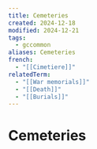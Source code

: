 ```yaml
---
title: Cemeteries
created: 2024-12-18
modified: 2024-12-21
tags:
  - gccommon
aliases: Cemeteries
french:
  - "[[Cimetiere]]"
relatedTerm:
  - "[[War memorials]]"
  - "[[Death]]"
  - "[[Burials]]"
---
```

# Cemeteries
